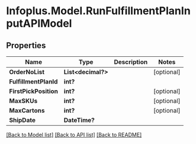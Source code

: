 # Infoplus.Model.RunFulfillmentPlanInputAPIModel
## Properties

Name | Type | Description | Notes
------------ | ------------- | ------------- | -------------
**OrderNoList** | **List&lt;decimal?&gt;** |  | [optional] 
**FulfillmentPlanId** | **int?** |  | 
**FirstPickPosition** | **int?** |  | [optional] 
**MaxSKUs** | **int?** |  | [optional] 
**MaxCartons** | **int?** |  | [optional] 
**ShipDate** | **DateTime?** |  | 

[[Back to Model list]](../README.md#documentation-for-models) [[Back to API list]](../README.md#documentation-for-api-endpoints) [[Back to README]](../README.md)

